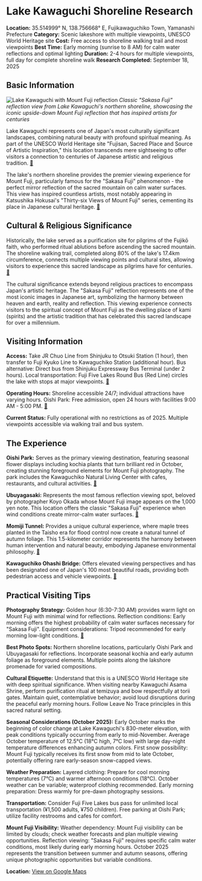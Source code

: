 # Lake Kawaguchi Shoreline Research

**Location:** 35.514999° N, 138.756668° E, Fujikawaguchiko Town, Yamanashi Prefecture
**Category:** Scenic lakeshore with multiple viewpoints, UNESCO World Heritage site
**Cost:** Free access to shoreline walking trail and most viewpoints
**Best Time:** Early morning (sunrise to 8 AM) for calm water reflections and optimal lighting
**Duration:** 2-4 hours for multiple viewpoints, full day for complete shoreline walk
**Research Completed:** September 18, 2025

## Basic Information

![Lake Kawaguchi with Mount Fuji reflection](https://www.yamanashi-kankou.jp/english/uncover/images/lake-kawaguchi.jpg)
*Classic "Sakasa Fuji" reflection view from Lake Kawaguchi's northern shoreline, showcasing the iconic upside-down Mount Fuji reflection that has inspired artists for centuries*

Lake Kawaguchi represents one of Japan's most culturally significant landscapes, combining natural beauty with profound spiritual meaning. As part of the UNESCO World Heritage site "Fujisan, Sacred Place and Source of Artistic Inspiration," this location transcends mere sightseeing to offer visitors a connection to centuries of Japanese artistic and religious tradition. [🔗](https://www.japan.travel/en/spot/1329/)

The lake's northern shoreline provides the premier viewing experience for Mount Fuji, particularly famous for the "Sakasa Fuji" phenomenon - the perfect mirror reflection of the sacred mountain on calm water surfaces. This view has inspired countless artists, most notably appearing in Katsushika Hokusai's "Thirty-six Views of Mount Fuji" series, cementing its place in Japanese cultural heritage. [🔗](https://en.kawaguchiko.net/recommend-en/20-recommended-mt-fuji-photo-points/)

## Cultural & Religious Significance

Historically, the lake served as a purification site for pilgrims of the Fujikō faith, who performed ritual ablutions before ascending the sacred mountain. The shoreline walking trail, completed along 80% of the lake's 17.4km circumference, connects multiple viewing points and cultural sites, allowing visitors to experience this sacred landscape as pilgrims have for centuries. [🔗](https://www.alltrails.com/trail/japan/yamanashi/lake-kawaguchi-walk)

The cultural significance extends beyond religious practices to encompass Japan's artistic heritage. The "Sakasa Fuji" reflection represents one of the most iconic images in Japanese art, symbolizing the harmony between heaven and earth, reality and reflection. This viewing experience connects visitors to the spiritual concept of Mount Fuji as the dwelling place of kami (spirits) and the artistic tradition that has celebrated this sacred landscape for over a millennium.

## Visiting Information

**Access:** Take JR Chuo Line from Shinjuku to Otsuki Station (1 hour), then transfer to Fuji Kyuko Line to Kawaguchiko Station (additional hour). Bus alternative: Direct bus from Shinjuku Expressway Bus Terminal (under 2 hours). Local transportation: Fuji Five Lakes Round Bus (Red Line) circles the lake with stops at major viewpoints. [🔗](https://www.japan.travel/en/spot/1329/)

**Operating Hours:** Shoreline accessible 24/7; individual attractions have varying hours. Oishi Park: Free admission, open 24 hours with facilities 9:00 AM - 5:00 PM. [🔗](https://en.kawaguchiko.net/park-en/oishi-park/)

**Current Status:** Fully operational with no restrictions as of 2025. Multiple viewpoints accessible via walking trail and bus system.

## The Experience

**Oishi Park:** Serves as the primary viewing destination, featuring seasonal flower displays including kochia plants that turn brilliant red in October, creating stunning foreground elements for Mount Fuji photography. The park includes the Kawaguchiko Natural Living Center with cafes, restaurants, and cultural activities. [🔗](https://www.gltjp.com/en/directory/item/14551/)

**Ubuyagasaki:** Represents the most famous reflection viewing spot, beloved by photographer Koyo Okada whose Mount Fuji image appears on the 1,000 yen note. This location offers the classic "Sakasa Fuji" experience when wind conditions create mirror-calm water surfaces. [🔗](https://tessomewhere.com/best-view-of-mt-fuji-from-kawaguchiko/)

**Momiji Tunnel:** Provides a unique cultural experience, where maple trees planted in the Taisho era for flood control now create a natural tunnel of autumn foliage. This 1.5-kilometer corridor represents the harmony between human intervention and natural beauty, embodying Japanese environmental philosophy. [🔗](https://en.kawaguchiko.net/recommend-en/momiji/)

**Kawaguchiko Ohashi Bridge:** Offers elevated viewing perspectives and has been designated one of Japan's 100 most beautiful roads, providing both pedestrian access and vehicle viewpoints. [🔗](https://en.kawaguchiko.net/recommend-en/20-recommended-mt-fuji-photo-points/)

## Practical Visiting Tips

**Photography Strategy:** Golden hour (6:30-7:30 AM) provides warm light on Mount Fuji with minimal wind for reflections. Reflection conditions: Early morning offers the highest probability of calm water surfaces necessary for "Sakasa Fuji". Equipment considerations: Tripod recommended for early morning low-light conditions. [🔗](https://tessomewhere.com/best-view-of-mt-fuji-from-kawaguchiko/)

**Best Photo Spots:** Northern shoreline locations, particularly Oishi Park and Ubuyagasaki for reflections. Incorporate seasonal kochia and early autumn foliage as foreground elements. Multiple points along the lakshore promenade for varied compositions.

**Cultural Etiquette:** Understand that this is a UNESCO World Heritage site with deep spiritual significance. When visiting nearby Kawaguchi Asama Shrine, perform purification ritual at temizuya and bow respectfully at torii gates. Maintain quiet, contemplative behavior; avoid loud disruptions during the peaceful early morning hours. Follow Leave No Trace principles in this sacred natural setting.

**Seasonal Considerations (October 2025):** Early October marks the beginning of color change at Lake Kawaguchi's 830-meter elevation, with peak conditions typically occurring from early to mid-November. Average October temperature of 12.5°C (18°C high, 7°C low) with large day-night temperature differences enhancing autumn colors. First snow possibility: Mount Fuji typically receives its first snow from mid to late October, potentially offering rare early-season snow-capped views.

**Weather Preparation:** Layered clothing: Prepare for cool morning temperatures (7°C) and warmer afternoon conditions (18°C). October weather can be variable; waterproof clothing recommended. Early morning preparation: Dress warmly for pre-dawn photography sessions.

**Transportation:** Consider Fuji Five Lakes bus pass for unlimited local transportation (¥1,500 adults, ¥750 children). Free parking at Oishi Park; utilize facility restrooms and cafes for comfort.

**Mount Fuji Visibility:** Weather dependency: Mount Fuji visibility can be limited by clouds; check weather forecasts and plan multiple viewing opportunities. Reflection viewing: "Sakasa Fuji" requires specific calm water conditions, most likely during early morning hours. October 2025 represents the transition between summer and autumn seasons, offering unique photographic opportunities but variable conditions.

**Location:** [View on Google Maps](https://www.google.com/maps/place/Lake+Kawaguchi/@35.514999,138.756668,15z/data=!3m1!4b1!4m6!3m5!1s0x60195f0a0a0a0a0a:0xa0a0a0a0a0a0a0a0!8m2!3d35.514999!4d138.756668!16s%2Fg%2F1td8jsnh)